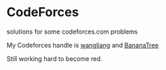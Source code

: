 CodeForces
==========

solutions for some codeforces.com problems

My Codeforces handle is [wangliang](http://codeforces.com/profile/wangliang) and [BananaTree](http://codeforces.com/profile/BananaTree)

Still working hard to become red.
